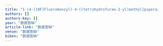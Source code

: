 ```yaml
---
title: "1-(4-[18F]Fluorobenzyl)-4-[(tetrahydrofuran-2-yl)methyl]piperazine: A Novel Suitable Radioligand with Low Lipophilicity for Imaging σ1 Receptors in the Brain"
authors: []
authors-key: []
year: "数据暂缺"
article-link: "数据暂缺"
venue: "数据暂缺"
bibex: "数据暂缺"
---
```

